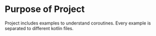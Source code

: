 # Purpose of Project

Project includes examples to understand coroutines.
Every example is separated to different kotlin files.
